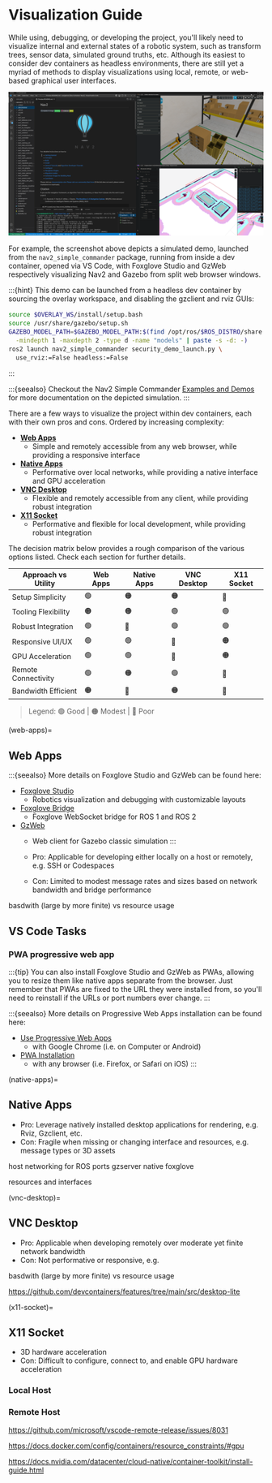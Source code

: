 # Visualization Guide

While using, debugging, or developing the project, you'll likely need to visualize internal and external states of a robotic system, such as transform trees, sensor data, simulated ground truths, etc. Although its easiest to consider dev containers as headless environments, there are still yet a myriad of methods to display visualizations using local, remote, or web-based graphical user interfaces.

![Nav2 running in Dev Container with Foxglove and GzWeb running as PWAs](/images/devcontainers/nav2_foxglove_gzweb_pwa.png)

For example, the screenshot above depicts a simulated demo, launched from the `nav2_simple_commander` package, running from inside a dev container, opened via VS Code, with Foxglove Studio and GzWeb respectively visualizing Nav2 and Gazebo from split web browser windows.

:::{hint}
This demo can be launched from a headless dev container by sourcing the overlay workspace, and disabling the gzclient and rviz GUIs:
``` bash
source $OVERLAY_WS/install/setup.bash
source /usr/share/gazebo/setup.sh
GAZEBO_MODEL_PATH=$GAZEBO_MODEL_PATH:$(find /opt/ros/$ROS_DISTRO/share \
  -mindepth 1 -maxdepth 2 -type d -name "models" | paste -s -d: -)
ros2 launch nav2_simple_commander security_demo_launch.py \
  use_rviz:=False headless:=False
```
:::

:::{seealso}
Checkout the Nav2 Simple Commander [Examples and Demos](/commander_api/index.rst#examples-and-demos) for more documentation on the depicted simulation.
:::

There are a few ways to visualize the project within dev containers, each with their own pros and cons. Ordered by increasing complexity:

- [**Web Apps**](#web-apps)
  - Simple and remotely accessible from any web browser, while providing a responsive interface
- [**Native Apps**](#native-apps)
  - Performative over local networks, while providing a native interface and GPU acceleration
- [**VNC Desktop**](#vnc-desktop)
  - Flexible and remotely accessible from any client, while providing robust integration
- [**X11 Socket**](#x11-socket)
  - Performative and flexible for local development, while providing robust integration

The decision matrix below provides a rough comparison of the various options listed. Check each section for further details.

| Approach vs Utility | Web Apps | Native Apps | VNC Desktop | X11 Socket |
|---------------------|----------|-------------|-------------|------------|
| Setup Simplicity    | 🟢        | 🟠           | 🟠           | 🔴          |
| Tooling Flexibility | 🟠        | 🟠           | 🟢           | 🟢          |
| Robust Integration  | 🟢        | 🔴           | 🟢           | 🟢          |
| Responsive UI/UX    | 🟢        | 🟢           | 🔴           | 🟠          |
| GPU Acceleration    | 🟢        | 🟢           | 🔴           | 🟠          |
| Remote Connectivity | 🟢        | 🟠           | 🟢           | 🔴          |
| Bandwidth Efficient | 🟠        | 🔴           | 🟠           | 🔴          |

> Legend: 🟢 Good | 🟠 Modest | 🔴 Poor

(web-apps)=
## Web Apps

:::{seealso}
More details on Foxglove Studio and GzWeb can be found here:

- [Foxglove Studio](https://foxglove.dev/studio)
  - Robotics visualization and debugging with customizable layouts
- [Foxglove Bridge](https://github.com/foxglove/ros-foxglove-bridge)
  - Foxglove WebSocket bridge for ROS 1 and ROS 2
- [GzWeb](https://gazebosim.org/gzweb)
  - Web client for Gazebo classic simulation
:::

  - Pro: Applicable for developing either locally on a host or remotely, e.g. SSH or Codespaces
  - Con: Limited to modest message rates and sizes based on network bandwidth and bridge performance

basdwith (large by more finite) vs resource usage

## VS Code Tasks

### PWA progressive web app

:::{tip}
You can also install Foxglove Studio and GzWeb as PWAs, allowing you to resize them like native apps separate from the browser. Just remember that PWAs are fixed to the URL they were installed from, so you'll need to reinstall if the URLs or port numbers ever change.
:::

:::{seealso}
More details on Progressive Web Apps installation can be found here:

- [Use Progressive Web Apps](https://support.google.com/chrome/answer/9658361)
  - with Google Chrome (i.e. on Computer or Android)
- [PWA Installation](https://web.dev/learn/pwa/installation)
  - with any browser (i.e. Firefox, or Safari on iOS)
:::

(native-apps)=
## Native Apps

  - Pro: Leverage natively installed desktop applications for rendering, e.g. Rviz, Gzclient, etc.
  - Con: Fragile when missing or changing interface and resources, e.g. message types or 3D assets

host networking for ROS ports
 gzserver
native foxglove

resources and interfaces

(vnc-desktop)=
## VNC Desktop

  - Pro: Applicable when developing remotely over moderate yet finite network bandwidth
  - Con: Not performative or responsive, e.g.

basdwith (large by more finite) vs resource usage

https://github.com/devcontainers/features/tree/main/src/desktop-lite

(x11-socket)=
## X11 Socket

  - 3D hardware acceleration
  - Con: Difficult to configure, connect to, and enable GPU hardware acceleration


### Local Host

### Remote Host

https://github.com/microsoft/vscode-remote-release/issues/8031

https://docs.docker.com/config/containers/resource_constraints/#gpu

https://docs.nvidia.com/datacenter/cloud-native/container-toolkit/install-guide.html

